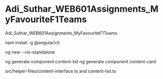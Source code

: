 # Adi_Suthar_WEB601Assignments_MyFavouriteF1Teams
Adi_Suthar_WEB601Assignments_MyFavouriteF1Teams

npm install -g @angular/cli

ng new --no-standalone

ng generate component content-list
ng generate component content-card

src/helper-files/content-interface.ts and content-list.ts
